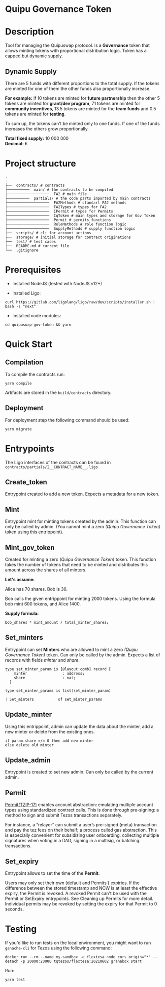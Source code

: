# Quipu Governance Token

# Description

Tool for managing the Quipuswap protocol. Is a **Governance** token that allows minting tokens with proportional distribution logic. Token has a capped but dynamic supply.

## Dynamic Supply

There are 5 funds with different proportions to the total supply. If the tokens are minted for one of them the other funds also proportionally increase.

**For example:**
If 10 tokens are minted for **future partnership** then the other 5 tokens are minted for **grant/dev program**, 71 tokens are minted for **community incentives**, 13.5 tokens are minted for the **team funds** and 0.5 tokens are minted for **testing**.

To sum up, the tokens can't be minted only to one funds. If one of the funds increases the others grow proportionally.

**Total fixed supply:** 10 000 000 </br>
**Decimal:** 6

# Project structure

```
.
.
├──  contracts/ # contracts
├──────────  main/ # the contracts to be compiled
├───────────────────  FA2 # main file
├──────────  partials/ # the code parts imported by main contracts
├───────────────────  FA2Methods # standart FA2 methods
├───────────────────  FA2Types # types for FA2
├───────────────────  IPermit # types for Permits
├───────────────────  IqToken # main types and storage for Gov Token
├───────────────────  Permit # permits functions
├───────────────────  RoleMethods # role function logic
├───────────────────  SupplyMethods # supply function logic
├──  scripts/ # cli for account actions
├──  storage/ # initial storage for contract originations
├──  test/ # test cases
├──  README.md # current file
└──  .gitignore
```

# Prerequisites

- Installed NodeJS (tested with NodeJS v12+)

- Installed Ligo:

```
curl https://gitlab.com/ligolang/ligo/raw/dev/scripts/installer.sh | bash -s "next"
```

- Installed node modules:

```
cd quipuswap-gov-token && yarn
```

# Quick Start

## Compilation

To compile the contracts run:

```
yarn compile
```

Artifacts are stored in the `build/contracts` directory.

## Deployment

For deployment step the following command should be used:

```
yarn migrate
```

# Entrypoints

The Ligo interfaces of the contracts can be found in `contracts/partials/I__CONTRACT_NAME__.ligo`

## Create_token

Entrypoint created to add a new token. Expects a metadata for a new token.

## Mint

Entrypoint mint for minting tokens created by the admin. This function can only be called by admin.
(You cannot mint a zero *(Quipu Governance Token)* token using this entrippoint).

## Mint_gov_token

Created for minting a zero *(Quipu Governance Token)* token.
This function takes the number of tokens that need to be minted and distributes this amount across the shares of all minters.

**Let's assume:**

Alice has 70 shares.
Bob is 30.

Bob calls the given entrippoint for minting 2000 tokens.
Using the formula bob mint 600 tokens, and Alice 1400.

**Supply formula:**
```
bob_shares * mint_amount / total_minter_shares;
```

## Set_minters

Entrypoint can set **Minters** who are allowed to mint a zero *(Quipu Governance Token)* token.
Can only be called by the admin. Expects a list of records with fields *minter* and *share*.

```
type set_minter_param is [@layout:comb] record [
    minter                : address;
    share                 : nat;
  ]

type set_minter_params is list(set_minter_param)

| Set_minters           of set_minter_params
```

## Update_minter

Using this entrippoint, admin can update the data about the minter,
add a new minter or delete from the existing ones.

```
if param.share =/= 0 then add new minter
else delete old minter
```

## Update_admin

Entrypoint is created to set new admin. Can only be called by the current admin.

## Permit

[Permit(TZIP-17)](https://gitlab.com/tezos/tzip/-/blob/master/proposals/tzip-17/tzip-17.md) enables account abstraction: emulating multiple account types using standardized contract calls. This is done through pre-signing: a method to sign and submit Tezos transactions separately.</br>


For instance, a “relayer” can submit a user’s pre-signed (meta) transaction and pay the tez fees on their behalf; a process called gas abstraction. This is especially convenient for subsidizing user onboarding, collecting multiple signatures when voting in a DAO, signing in a multisig, or batching transactions.

## Set_expiry

Entrypoint allows to set the time of the **Permit**.

Users may only set their own (default and Permits') expiries.
If the difference between the stored timestamp and NOW is at least the
effective expiry, the Permit is revoked.
A revoked Permit can't be used with the Permit or SetExpiry entrypoints.
See Cleaning up Permits for more detail.
Individual permits may be revoked by setting the expiry for that Permit to 0 seconds.

# Testing

If you'd like to run tests on the local environment, you might want to run `ganache-cli` for Tezos using the following command:

```
docker run --rm --name my-sandbox -e flextesa_node_cors_origin="*" --detach -p 20000:20000 tqtezos/flextesa:20210602 granabox start
```

Run:

```
yarn test
```
